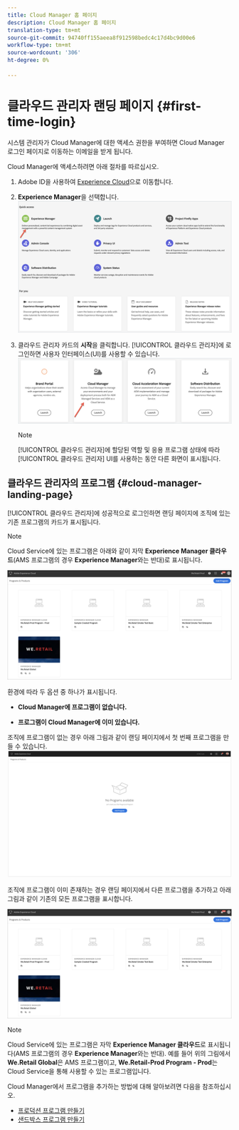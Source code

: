 ```yaml
---
title: Cloud Manager 홈 페이지
description: Cloud Manager 홈 페이지
translation-type: tm+mt
source-git-commit: 94740ff155aeea8f912598bedc4c17d4bc9d00e6
workflow-type: tm+mt
source-wordcount: '306'
ht-degree: 0%

---
```



# 클라우드 관리자 랜딩 페이지 {#first-time-login}

시스템 관리자가 Cloud Manager에 대한 액세스 권한을 부여하면 Cloud Manager 로그인 페이지로 이동하는 이메일을 받게 됩니다.

Cloud Manager에 액세스하려면 아래 절차를 따르십시오.

1. Adobe ID을 사용하여 [Experience Cloud](https://experience.adobe.com/)으로 이동합니다.
1. **Experience Manager**을 선택합니다.
   ![](assets/landing-page1.png)

1. 클라우드 관리자 카드의 **시작**을 클릭합니다.
[!UICONTROL 클라우드 관리자]에 로그인하면 사용자 인터페이스(UI)를 사용할 수 있습니다.
   ![](assets/landing-page2.png)

   >[!NOTE]
   >
   >[!UICONTROL 클라우드 관리자]에 할당된 역할 및 응용 프로그램 상태에 따라 [!UICONTROL 클라우드 관리자] UI를 사용하는 동안 다른 화면이 표시됩니다.

## 클라우드 관리자의 프로그램 {#cloud-manager-landing-page}

[!UICONTROL 클라우드 관리자]에 성공적으로 로그인하면 랜딩 페이지에 조직에 있는 기존 프로그램의 카드가 표시됩니다.

>[!NOTE]
>
>Cloud Service에 있는 프로그램은 아래와 같이 자막 **Experience Manager 클라우드**(AMS 프로그램의 경우 **Experience Manager**&#x200B;와는 반대)로 표시됩니다.

![](assets/first_timelogin1.png)


환경에 따라 두 옵션 중 하나가 표시됩니다.

* **Cloud Manager에 프로그램이 없습니다.**

* **프로그램이 Cloud Manager에 이미 있습니다.**


조직에 프로그램이 없는 경우 아래 그림과 같이 랜딩 페이지에서 첫 번째 프로그램을 만들 수 있습니다.
![](assets/first_timelogin0.png)


조직에 프로그램이 이미 존재하는 경우 랜딩 페이지에서 다른 프로그램을 추가하고 아래 그림과 같이 기존의 모든 프로그램을 표시합니다.

![](assets/first_timelogin1.png)

>[!NOTE]
>Cloud Service에 있는 프로그램은 자막 **Experience Manager 클라우드**&#x200B;로 표시됩니다(AMS 프로그램의 경우 **Experience Manager**와는 반대).
>예를 들어 위의 그림에서 **We.Retail Global**&#x200B;은 AMS 프로그램이고, **We.Retail-Prod Program - Prod**&#x200B;는 Cloud Service을 통해 사용할 수 있는 프로그램입니다.

Cloud Manager에서 프로그램을 추가하는 방법에 대해 알아보려면 다음을 참조하십시오.

* [프로덕션 프로그램 만들기](/help/onboarding/getting-access-to-aem-in-cloud/creating-production-program.md)
* [샌드박스 프로그램 만들기](/help/onboarding/getting-access-to-aem-in-cloud/creating-sandbox-program.md)


